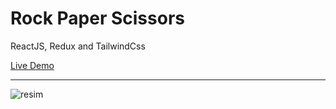 # Rock Paper Scissors

ReactJS, Redux and TailwindCss


[Live Demo](https://rock-paper-scissors-sy.web.app/)

******

![resim ](https://raw.githubusercontent.com/Kodluyoruz/taskforce/main/frontend-proje/tas_kag%C4%B1t_makas/figures/preview.png)